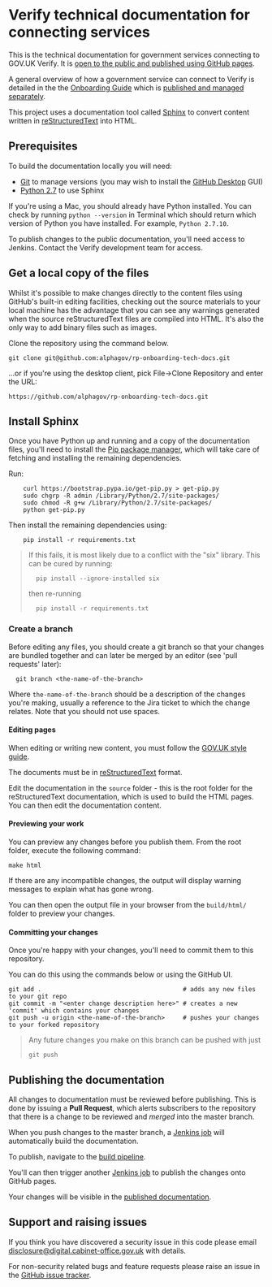 # Verify technical documentation for connecting services

This is the technical documentation for government services connecting to GOV.UK Verify. It is [open to the public and published using GitHub pages](http://alphagov.github.io/rp-onboarding-tech-docs/).

A general overview of how a government service can connect to Verify is detailed in the the [Onboarding Guide](http://alphagov.github.io/identity-assurance-documentation/#) which is [published and managed separately](https://github.com/alphagov/identity-assurance-documentation). 

This project uses a documentation tool called [Sphinx](http://sphinx-doc.org/ "sphinx-doc") to convert content written in [reStructuredText](http://docutils.sourceforge.net/rst.html) into HTML. 

## Prerequisites 

To build the documentation locally you will need:
* [Git](https://help.github.com/articles/set-up-git) to manage versions (you may wish to install the [GitHub Desktop](https://desktop.github.com/) GUI)
* [Python 2.7](https://www.python.org/downloads/) to use Sphinx

If you're using a Mac, you should already have Python installed. You can check by running `python --version` in Terminal which should return which version of Python you have installed. For example, `Python 2.7.10`.  

To publish changes to the public documentation, you'll need access to Jenkins. Contact the Verify development team for access.

## Get a local copy of the files

Whilst it's possible to make changes directly to the content files using GitHub's built-in editing facilities, checking out the source materials to your local machine has the advantage that you can see any warnings generated when the source reStructuredText files are compiled into HTML. It's also the only way to add binary files such as images. 

Clone the repository using the command below.
```
git clone git@github.com:alphagov/rp-onboarding-tech-docs.git
```
...or if you're using the desktop client, pick File->Clone Repository and enter the URL: 
```
https://github.com/alphagov/rp-onboarding-tech-docs.git
```
 
## Install Sphinx 

Once you have Python up and running and a copy of the documentation files, you'll need to install the [Pip package manager](http://pip.readthedocs.org/en/stable/installing/), which will take care of fetching and installing the remaining dependencies. 

Run:

```
    curl https://bootstrap.pypa.io/get-pip.py > get-pip.py
    sudo chgrp -R admin /Library/Python/2.7/site-packages/
    sudo chmod -R g+w /Library/Python/2.7/site-packages/
    python get-pip.py
```

Then install the remaining dependencies using: 

```
    pip install -r requirements.txt
```
> If this fails, it is most likely due to a conflict with the "six" library. This can be cured by running:
>
> ```
>   pip install --ignore-installed six
> ```
>
> then re-running
> ```
>   pip install -r requirements.txt
> ```

### Create a branch 

Before editing any files, you should create a git branch so that your changes are bundled together and can later be merged by an editor (see 'pull requests' later):

```
  git branch <the-name-of-the-branch>
```
Where `the-name-of-the-branch` should be a description of the changes you're making, usually a reference to the Jira ticket to which the change relates. Note that you should not use spaces.

#### Editing pages
When editing or writing new content, you must follow the [GOV.UK style guide](https://www.gov.uk/guidance/style-guide). 

The documents must be in [reStructuredText](http://sphinx-doc.org/rest.html#rst-primer) format.

Edit the documentation in the `source` folder - this is the root folder for the reStructuredText documentation, which is used to build the HTML pages. You can then edit the documentation content. 

#### Previewing your work

You can preview any changes before you publish them. From the root folder, execute the following command:

```
make html
```

If there are any incompatible changes, the output will display warning messages to explain what has gone wrong. 

You can then open the output file in your browser from the `build/html/` folder to preview your changes. 

#### Committing your changes

Once you're happy with your changes, you'll need to commit them to this repository.

You can do this using the commands below or using the GitHub UI. 

```
git add .                                       # adds any new files to your git repo
git commit -m "<enter change description here>" # creates a new 'commit' which contains your changes
git push -u origin <the-name-of-the-branch>     # pushes your changes to your forked repository
```

> Any future changes you make on this branch can be pushed with just
> ```
> git push
> ```

## Publishing the documentation

All changes to documentation must be reviewed before publishing.
This is done by issuing a **Pull Request**, which alerts subscribers to the repository that there is a change to be reviewed and *merged* into the master branch.



When you push changes to the master branch, a [Jenkins job](https://build.ida.digital.cabinet-office.gov.uk/job/rp-onboarding-tech-docs-build/) will automatically build the documentation. 

To publish, navigate to the [build pipeline](https://build.ida.digital.cabinet-office.gov.uk/view/rp-onboarding-tech-docs-pipeline/). 

You'll can then trigger another [Jenkins job](https://build.ida.digital.cabinet-office.gov.uk/job/rp-onboarding-tech-docs-publish/) to publish the changes onto GitHub pages. 

Your changes will be visible in the [published documentation](http://alphagov.github.io/rp-onboarding-tech-docs/). 

## Support and raising issues

If you think you have discovered a security issue in this code please email disclosure@digital.cabinet-office.gov.uk with details.

For non-security related bugs and feature requests please raise an issue in the [GitHub issue tracker](https://github.com/alphagov/rp-onboarding-tech-docs/issues).


